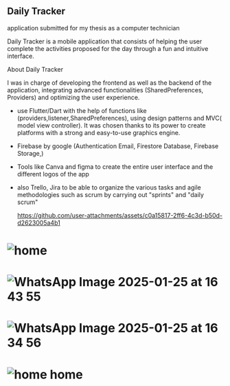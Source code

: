 ## Daily Tracker

application submitted for my thesis as a computer technician

Daily Tracker is a mobile application that consists of helping the user complete the activities proposed for the day through a fun and intuitive interface.

About Daily Tracker

I was in charge of developing the frontend as well as the backend of the application, integrating advanced functionalities (SharedPreferences, Providers) and optimizing the user experience. 

- use Flutter/Dart with the help of functions like (providers,listener,SharedPreferences), using design patterns and MVC( model view controller). It was chosen thanks to its power to create platforms with a strong and easy-to-use graphics engine.

- Firebase by google (Authentication Email, Firestore Database, Firebase Storage,)

- Tools like Canva and figma to create the entire user interface and the different logos of the app

- also Trello, Jira to be able to organize the various tasks and agile methodologies such as scrum by carrying out "sprints" and "daily scrum"



  https://github.com/user-attachments/assets/c0a15817-2ff6-4c3d-b50d-d2623005a4b1

# ![home](https://github.com/user-attachments/assets/175beaf0-1543-41f8-97f7-6fae68515f9d)

# ![WhatsApp Image 2025-01-25 at 16 43 55](https://github.com/user-attachments/assets/62a0b7cb-db4b-4510-8779-d63b3ad4920c)  

# ![WhatsApp Image 2025-01-25 at 16 34 56](https://github.com/user-attachments/assets/dd1a70cb-cd30-4b4c-b1fa-6d2ab996c5af)

# ![home home](https://github.com/user-attachments/assets/b9c6e377-5fb7-459f-a453-1df8ec3dfe20)







